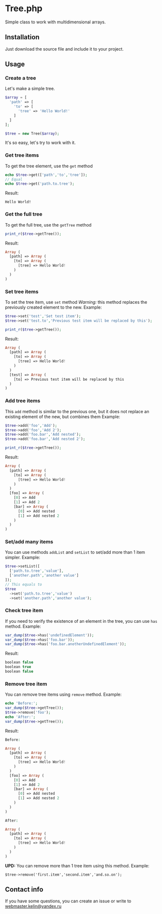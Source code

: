 # Tree.php
Simple class to work with multidimensional arrays.
## Installation
Just download the source file and include it to your project.
## Usage
### Create a tree
Let's make a simple tree.
```PHP
$array = [
  'path' => [
    'to' => [
      'tree' => 'Hello World!'
    ]
  ]
];

$tree = new Tree($array);
```
It's so easy, let's try to work with it.
### Get tree items
To get the tree element, use the ```get``` method
```PHP
echo $tree->get(['path','to','tree']);
// Equal
echo $tree->get('path.to.tree');
```
Result:
```
Hello World!
```
### Get the full tree
To get the full tree, use the ```getTree``` method
```PHP
print_r($tree->getTree());
```
Result:
```PHP
Array (
  [path] => Array (
    [to] => Array (
      [tree] => Hello World!
    )
  )
)
```
### Set tree items
To set the tree item, use ```set``` method
*Warning:* this method replaces the previously created element to the new.
Example:
```PHP
$tree->set('test','Set test item');
$tree->set('test.to','Previous test item will be replaced by this');

print_r($tree->getTree());
```
Result:
```PHP
Array (
  [path] => Array (
    [to] => Array (
      [tree] => Hello World!
    )
  )
  [test] => Array (
    [to] => Previous test item will be replaced by this
  )
)
```
### Add tree items
This ```add``` method is similar to the previous one, but it does not replace an existing element of the new, but combines them
Example:
```PHP
$tree->add('foo','Add');
$tree->add('foo','Add 2');
$tree->add('foo.bar','Add nested');
$tree->add('foo.bar','Add nested 2');

print_r($tree->getTree());
```
Result:
```PHP
Array (
  [path] => Array (
    [to] => Array (
      [tree] => Hello World!
    )
  )
  [foo] => Array (
    [0] => Add
    [1] => Add 2
    [bar] => Array (
      [0] => Add nested
      [1] => Add nested 2
    )
  )
)
```
### Set/add many items
You can use methods ```addList``` and ```setList``` to set/add more than 1 item simpler. 
Example:
```PHP
$tree->setList([
  ['path.to.tree','value'],
  ['another.path','another value']
]);
// This equals to
$tree
  ->set('path.to.tree','value')
  ->set('another.path','another value');
```
### Check tree item
If you need to verify the existence of an element in the tree, you can use ```has``` method.
Example:
```PHP
var_dump($tree->has('undefinedElement'));
var_dump($tree->has('foo.bar'));
var_dump($tree->has('foo.bar.anotherUndefinedElement'));
```
Result:
```PHP
boolean false
boolean true
boolean false
```
### Remove tree item
You can remove tree items using ```remove``` method.
Example:
```PHP
echo 'Before:';
var_dump($tree->getTree());
$tree->remove('foo');
echo 'After:';
var_dump($tree->getTree());
```
Result:
```PHP
Before:

Array (
  [path] => Array (
    [to] => Array (
      [tree] => Hello World!
    )
  )
  [foo] => Array (
    [0] => Add
    [1] => Add 2
    [bar] => Array (
      [0] => Add nested
      [1] => Add nested 2
    )
  )
)

After: 

Array (
  [path] => Array (
    [to] => Array (
      [tree] => Hello World!
    )
  )
)
```
**UPD:** You can remove more than 1 tree item using this method.
Example:
```
$tree->remove('first.item','second.item','and.so.on');
```
## Contact info
If you have some questions, you can create an issue or write to webmaster.kelin@yandex.ru
